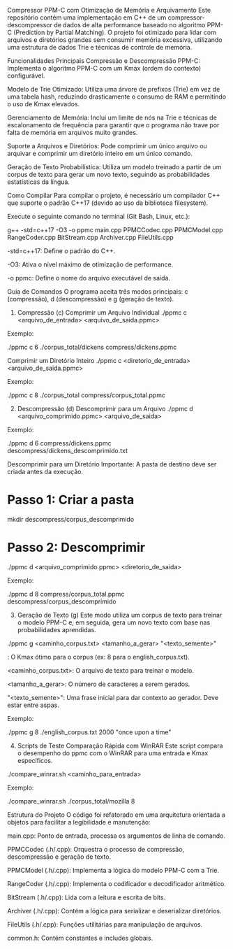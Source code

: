 Compressor PPM-C com Otimização de Memória e Arquivamento
Este repositório contém uma implementação em C++ de um compressor-descompressor de dados de alta performance baseado no algoritmo PPM-C (Prediction by Partial Matching). O projeto foi otimizado para lidar com arquivos e diretórios grandes sem consumir memória excessiva, utilizando uma estrutura de dados Trie e técnicas de controle de memória.

Funcionalidades Principais
Compressão e Descompressão PPM-C: Implementa o algoritmo PPM-C com um Kmax (ordem do contexto) configurável.

Modelo de Trie Otimizado: Utiliza uma árvore de prefixos (Trie) em vez de uma tabela hash, reduzindo drasticamente o consumo de RAM e permitindo o uso de Kmax elevados.

Gerenciamento de Memória: Inclui um limite de nós na Trie e técnicas de escalonamento de frequência para garantir que o programa não trave por falta de memória em arquivos muito grandes.

Suporte a Arquivos e Diretórios: Pode comprimir um único arquivo ou arquivar e comprimir um diretório inteiro em um único comando.

Geração de Texto Probabilística: Utiliza um modelo treinado a partir de um corpus de texto para gerar um novo texto, seguindo as probabilidades estatísticas da língua.

Como Compilar
Para compilar o projeto, é necessário um compilador C++ que suporte o padrão C++17 (devido ao uso da biblioteca filesystem).

Execute o seguinte comando no terminal (Git Bash, Linux, etc.):

g++ -std=c++17 -O3 -o ppmc main.cpp PPMCCodec.cpp PPMCModel.cpp RangeCoder.cpp BitStream.cpp Archiver.cpp FileUtils.cpp

-std=c++17: Define o padrão do C++.

-O3: Ativa o nível máximo de otimização de performance.

-o ppmc: Define o nome do arquivo executável de saída.

Guia de Comandos
O programa aceita três modos principais: c (compressão), d (descompressão) e g (geração de texto).

1. Compressão (c)
Comprimir um Arquivo Individual
./ppmc c <Kmax> <arquivo_de_entrada> <arquivo_de_saida.ppmc>

Exemplo:

./ppmc c 6 ./corpus_total/dickens compress/dickens.ppmc

Comprimir um Diretório Inteiro
./ppmc c <Kmax> <diretorio_de_entrada> <arquivo_de_saida.ppmc>

Exemplo:

./ppmc c 8 ./corpus_total compress/corpus_total.ppmc

2. Descompressão (d)
Descomprimir para um Arquivo
./ppmc d <Kmax> <arquivo_comprimido.ppmc> <arquivo_de_saida>

Exemplo:

./ppmc d 6 compress/dickens.ppmc descompress/dickens_descomprimido.txt

Descomprimir para um Diretório
Importante: A pasta de destino deve ser criada antes da execução.

# Passo 1: Criar a pasta
mkdir descompress/corpus_descomprimido

# Passo 2: Descomprimir
./ppmc d <Kmax> <arquivo_comprimido.ppmc> <diretorio_de_saida>

Exemplo:

./ppmc d 8 compress/corpus_total.ppmc descompress/corpus_descomprimido

3. Geração de Texto (g)
Este modo utiliza um corpus de texto para treinar o modelo PPM-C e, em seguida, gera um novo texto com base nas probabilidades aprendidas.

./ppmc g <Kmax> <caminho_corpus.txt> <tamanho_a_gerar> "<texto_semente>"

<Kmax>: O Kmax ótimo para o corpus (ex: 8 para o english_corpus.txt).

<caminho_corpus.txt>: O arquivo de texto para treinar o modelo.

<tamanho_a_gerar>: O número de caracteres a serem gerados.

"<texto_semente>": Uma frase inicial para dar contexto ao gerador. Deve estar entre aspas.

Exemplo:

./ppmc g 8 ./english_corpus.txt 2000 "once upon a time"

4. Scripts de Teste
Comparação Rápida com WinRAR
Este script compara o desempenho do ppmc com o WinRAR para uma entrada e Kmax específicos.

./compare_winrar.sh <caminho_para_entrada> <Kmax>

Exemplo:

./compare_winrar.sh ./corpus_total/mozilla 8

Estrutura do Projeto
O código foi refatorado em uma arquitetura orientada a objetos para facilitar a legibilidade e manutenção:

main.cpp: Ponto de entrada, processa os argumentos de linha de comando.

PPMCCodec (.h/.cpp): Orquestra o processo de compressão, descompressão e geração de texto.

PPMCModel (.h/.cpp): Implementa a lógica do modelo PPM-C com a Trie.

RangeCoder (.h/.cpp): Implementa o codificador e decodificador aritmético.

BitStream (.h/.cpp): Lida com a leitura e escrita de bits.

Archiver (.h/.cpp): Contém a lógica para serializar e deserializar diretórios.

FileUtils (.h/.cpp): Funções utilitárias para manipulação de arquivos.

common.h: Contém constantes e includes globais.
